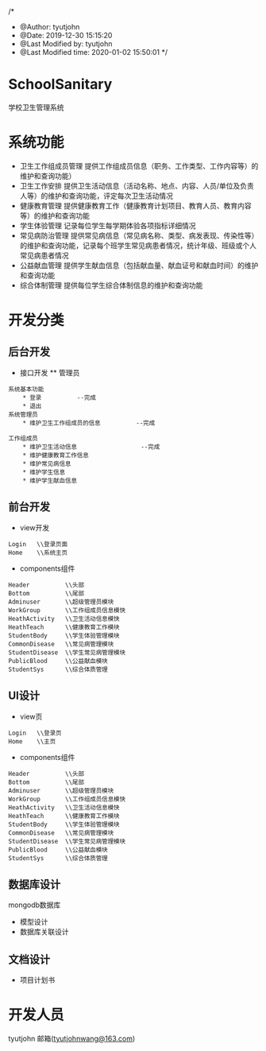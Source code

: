 /*
 * @Author: tyutjohn 
 * @Date: 2019-12-30 15:15:20 
 * @Last Modified by: tyutjohn
 * @Last Modified time: 2020-01-02 15:50:01
 */
# SchoolSanitary
学校卫生管理系统

# 系统功能
* 卫生工作组成员管理
提供工作组成员信息（职务、工作类型、工作内容等）的维护和查询功能）
* 卫生工作安排
提供卫生活动信息（活动名称、地点、内容、人员/单位及负责人等）的维护和查询功能，评定每次卫生活动情况
* 健康教育管理
提供健康教育工作（健康教育计划项目、教育人员、教育内容等）的维护和查询功能
* 学生体验管理
记录每位学生每学期体验各项指标详细情况
* 常见病防治管理
提供常见病信息（常见病名称、类型、病发表现、传染性等）的维护和查询功能，记录每个班学生常见病患者情况，统计年级、班级或个人常见病患者情况
* 公益献血管理
提供学生献血信息（包括献血量、献血证号和献血时间）的维护和查询功能
* 综合体制管理
提供每位学生综合体制信息的维护和查询功能

# 开发分类
## 后台开发
* 接口开发
** 管理员
```
系统基本功能
    * 登录          --完成
    * 退出
系统管理员
    * 维护卫生工作组成员的信息          --完成
    
工作组成员
    * 维护卫生活动信息                  --完成
    * 维护健康教育工作信息
    * 维护常见病信息
    * 维护学生信息
    * 维护学生献血信息
```
## 前台开发
* view开发
```
Login   \\登录页面
Home    \\系统主页

```
* components组件
```
Header          \\头部
Bottom          \\尾部
Adminuser       \\超级管理员模块
WorkGroup       \\工作组成员信息模快
HeathActivity   \\卫生活动信息模快
HeathTeach      \\健康教育工作模块
StudentBody     \\学生体验管理模块
CommonDisease   \\常见病管理模块
StudentDisease  \\学生常见病管理模块
PublicBlood     \\公益献血模块
StudentSys      \\综合体质管理
```
## UI设计
* view页
```
Login   \\登录页
Home    \\主页

```
* components组件
```
Header          \\头部
Bottom          \\尾部
Adminuser       \\超级管理员模块
WorkGroup       \\工作组成员信息模快
HeathActivity   \\卫生活动信息模快
HeathTeach      \\健康教育工作模块
StudentBody     \\学生体验管理模块
CommonDisease   \\常见病管理模块
StudentDisease  \\学生常见病管理模块
PublicBlood     \\公益献血模块
StudentSys      \\综合体质管理
```
## 数据库设计
mongodb数据库
* 模型设计
* 数据库关联设计
## 文档设计
* 项目计划书

# 开发人员
tyutjohn
邮箱(tyutjohnwang@163.com)
